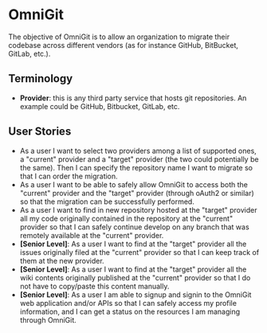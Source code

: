 # OmniGit

The objective of OmniGit is to allow an organization to migrate their codebase across different vendors (as for instance GitHub, BitBucket, GitLab, etc.).

## Terminology

- **Provider**: this is any third party service that hosts git repositories. An example could be GitHub, Bitbucket, GitLab, etc.

## User Stories

- As a user I want to select two providers among a list of supported ones, a "current" provider and a "target" provider (the two could potentially be the same). Then I can specify the repository name I want to migrate so that I can order the migration.
- As a user I want to be able to safely allow OmniGit to access both the "current" provider and the "target" provider (through oAuth2 or similar) so that the migration can be successfully performed.
- As a user I want to find in new repository hosted at the "target" provider all my code originally contained in the repository at the "current" provider so that I can safely continue develop on any branch that was remotely available at the "current" provider.
- **[Senior Level]**: As a user I want to find at the "target" provider all the issues originally filed at the "current" provider so that I can keep track of them at the new provider.
- **[Senior Level]**: As a user I want to find at the "target" provider all the wiki contents originally published at the "current" provider so that I do not have to copy/paste this content manually.
- **[Senior Level]**: As a user I am able to signup and signin to the OmniGit web application and/or APIs so that I can safely access my profile information, and I can get a status on the resources I am managing through OmniGit.
